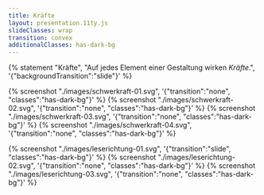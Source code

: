 ```yaml
---
title: Kräfte
layout: presentation.11ty.js
slideClasses: wrap
transition: convex
additionalClasses: has-dark-bg
---
```


{% statement "Kräfte", "Auf jedes Element einer Gestaltung wirken *Kräfte*.", '{"backgroundTransition":"slide"}' %}

{% screenshot "./images/schwerkraft-01.svg", '{"transition":"none", "classes":"has-dark-bg"}' %}
{% screenshot "./images/schwerkraft-02.svg", '{"transition":"none", "classes":"has-dark-bg"}' %}
{% screenshot "./images/schwerkraft-03.svg", '{"transition":"none", "classes":"has-dark-bg"}' %}
{% screenshot "./images/schwerkraft-04.svg", '{"transition":"none", "classes":"has-dark-bg"}' %}

{% screenshot "./images/leserichtung-01.svg", '{"transition":"slide", "classes":"has-dark-bg"}' %}
{% screenshot "./images/leserichtung-02.svg", '{"transition":"none", "classes":"has-dark-bg"}' %}
{% screenshot "./images/leserichtung-03.svg", '{"transition":"none", "classes":"has-dark-bg"}' %}
